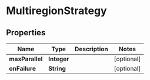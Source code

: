 

# MultiregionStrategy


## Properties

Name | Type | Description | Notes
------------ | ------------- | ------------- | -------------
**maxParallel** | **Integer** |  |  [optional]
**onFailure** | **String** |  |  [optional]



